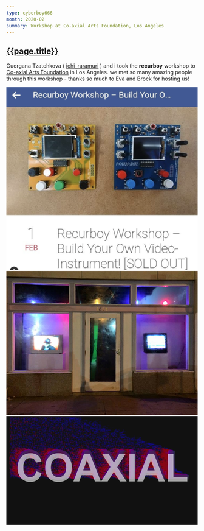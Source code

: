 ```yaml
---
type: cyberboy666
month: 2020-02
summary: Workshop at Co-axial Arts Foundation, Los Angeles
---
```


## [ {{page.title}} ]({{page.url}})

Guergana Tzatchkova ( [ichi_raramuri](https://www.instagram.com/ichi_raramuri/) ) and i took the __recurboy__ workshop to [Co-axial Arts Foundation](https://coaxialarts.org/) in Los Angeles. we met so many amazing people through this workshop - thanks so much to Eva and Brock for hosting us!

![image](/images/cyberboy666/coaxial.png)
![image](/images/cyberboy666/coaxial4.jpeg)
![image](/images/cyberboy666/coaxial5.png)



